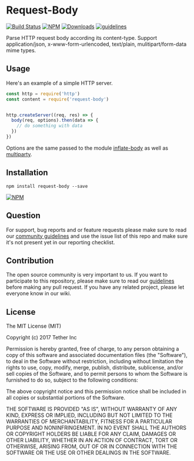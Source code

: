 # Request-Body

[![Build Status](https://travis-ci.org/tether/request-body.svg?branch=master)](https://travis-ci.org/tether/request-body)
[![NPM](https://img.shields.io/npm/v/request-body.svg)](https://www.npmjs.com/package/request-body)
[![Downloads](https://img.shields.io/npm/dm/request-body.svg)](http://npm-stat.com/charts.html?package=request-body)
[![guidelines](https://tether.github.io/contribution-guide/badge-guidelines.svg)](https://github.com/tether/contribution-guide)

Parse HTTP request body according its content-type. Support application/json, x-www-form-urlencoded, text/plain, mulitipart/form-data mime types.

## Usage

Here's an example of a simple HTTP server.

```js
const http = require('http')
const content = require('request-body')


http.createServer((req, res) => {
  body(req, options).then(data => {
    // do something with data
  })
})
```


Options are the same passed to the module [inflate-body](https://github.com/tether/inflate-body) as well as [multiparty](https://github.com/pillarjs/multiparty).

## Installation

```shell
npm install request-body --save
```

[![NPM](https://nodei.co/npm/request-body.png)](https://nodei.co/npm/request-body/)


## Question

For support, bug reports and or feature requests please make sure to read our
<a href="https://github.com/tether/contribution-guide/blob/master/community.md" target="_blank">community guidelines</a> and use the issue list of this repo and make sure it's not present yet in our reporting checklist.

## Contribution

The open source community is very important to us. If you want to participate to this repository, please make sure to read our <a href="https://github.com/tether/contribution-guide" target="_blank">guidelines</a> before making any pull request. If you have any related project, please let everyone know in our wiki.

## License

The MIT License (MIT)

Copyright (c) 2017 Tether Inc

Permission is hereby granted, free of charge, to any person obtaining a copy of this software and associated documentation files (the "Software"), to deal in the Software without restriction, including without limitation the rights to use, copy, modify, merge, publish, distribute, sublicense, and/or sell copies of the Software, and to permit persons to whom the Software is furnished to do so, subject to the following conditions:

The above copyright notice and this permission notice shall be included in all copies or substantial portions of the Software.

THE SOFTWARE IS PROVIDED "AS IS", WITHOUT WARRANTY OF ANY KIND, EXPRESS OR IMPLIED, INCLUDING BUT NOT LIMITED TO THE WARRANTIES OF MERCHANTABILITY, FITNESS FOR A PARTICULAR PURPOSE AND NONINFRINGEMENT. IN NO EVENT SHALL THE AUTHORS OR COPYRIGHT HOLDERS BE LIABLE FOR ANY CLAIM, DAMAGES OR OTHER LIABILITY, WHETHER IN AN ACTION OF CONTRACT, TORT OR OTHERWISE, ARISING FROM, OUT OF OR IN CONNECTION WITH THE SOFTWARE OR THE USE OR OTHER DEALINGS IN THE SOFTWARE.
